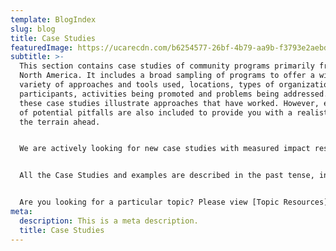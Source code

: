 ```yaml
---
template: BlogIndex
slug: blog
title: Case Studies
featuredImage: https://ucarecdn.com/b6254577-26bf-4b79-aa9b-f3793e2aebdc/
subtitle: >-
  This section contains case studies of community programs primarily from across
  North America. It includes a broad sampling of programs to offer a wide
  variety of approaches and tools used, locations, types of organizations and
  participants, activities being promoted and problems being addressed. Most of
  these case studies illustrate approaches that have worked. However, examples
  of potential pitfalls are also included to provide you with a realistic map of
  the terrain ahead.


  We are actively looking for new case studies with measured impact results. Do you know of any that might make good additions to this site? [Please let us know](https://toolsofchange.com/en/contact-us/).


  All the Case Studies and examples are described in the past tense, including programs that are still operating. If the program is still operating, the Case Study summary is written in the present tense.


  Are you looking for a particular topic? Please view [Topic Resources](https://toolsofchange.com/en/topic-resources/).
meta:
  description: This is a meta description.
  title: Case Studies
---
```

